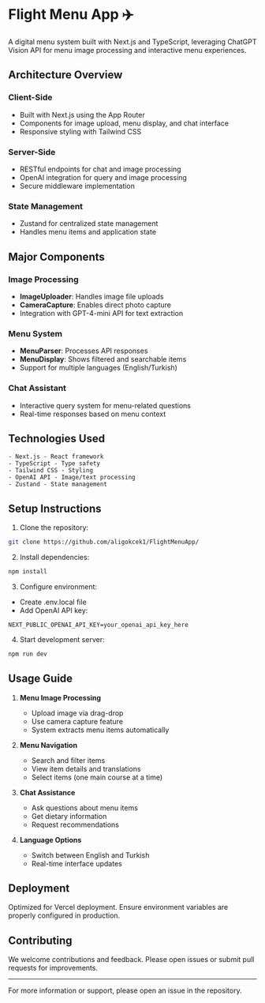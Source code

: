 # Flight Menu App :airplane:

A digital menu system built with Next.js and TypeScript, leveraging ChatGPT Vision API for menu image processing and interactive menu experiences.

## Architecture Overview

### Client-Side
- Built with Next.js using the App Router
- Components for image upload, menu display, and chat interface
- Responsive styling with Tailwind CSS

### Server-Side
- RESTful endpoints for chat and image processing
- OpenAI integration for query and image processing
- Secure middleware implementation

### State Management
- Zustand for centralized state management
- Handles menu items and application state

## Major Components

### Image Processing
- **ImageUploader**: Handles image file uploads
- **CameraCapture**: Enables direct photo capture
- Integration with GPT-4-mini API for text extraction

### Menu System
- **MenuParser**: Processes API responses
- **MenuDisplay**: Shows filtered and searchable items
- Support for multiple languages (English/Turkish)

### Chat Assistant
- Interactive query system for menu-related questions
- Real-time responses based on menu context

## Technologies Used

```plaintext
- Next.js - React framework
- TypeScript - Type safety
- Tailwind CSS - Styling
- OpenAI API - Image/text processing
- Zustand - State management
```

## Setup Instructions

1. Clone the repository:
```bash
git clone https://github.com/aligokcek1/FlightMenuApp/
```

2. Install dependencies:
```bash
npm install
```

3. Configure environment:
- Create .env.local file
- Add OpenAI API key:
```plaintext
NEXT_PUBLIC_OPENAI_API_KEY=your_openai_api_key_here
```

4. Start development server:
```bash
npm run dev
```

## Usage Guide

1. **Menu Image Processing**
   - Upload image via drag-drop
   - Use camera capture feature
   - System extracts menu items automatically

2. **Menu Navigation**
   - Search and filter items
   - View item details and translations
   - Select items (one main course at a time)

3. **Chat Assistance**
   - Ask questions about menu items
   - Get dietary information
   - Request recommendations

4. **Language Options**
   - Switch between English and Turkish
   - Real-time interface updates

## Deployment

Optimized for Vercel deployment. Ensure environment variables are properly configured in production.

## Contributing

We welcome contributions and feedback. Please open issues or submit pull requests for improvements.

---

For more information or support, please open an issue in the repository.